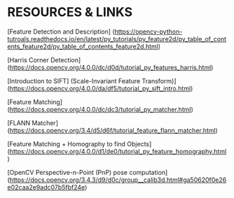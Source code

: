 # RESOURCES & LINKS

[Feature Detection and Description]
(https://opencv-python-tutroals.readthedocs.io/en/latest/py_tutorials/py_feature2d/py_table_of_contents_feature2d/py_table_of_contents_feature2d.html)

[Harris Corner Detection]
(https://docs.opencv.org/4.0.0/dc/d0d/tutorial_py_features_harris.html)

[Introduction to SIFT]
(Scale-Invariant Feature Transform)](https://docs.opencv.org/4.0.0/da/df5/tutorial_py_sift_intro.html)

[Feature Matching]
(https://docs.opencv.org/4.0.0/dc/dc3/tutorial_py_matcher.html)

[FLANN Matcher]
(https://docs.opencv.org/3.4/d5/d6f/tutorial_feature_flann_matcher.html)

[Feature Matching + Homography to find Objects]
(https://docs.opencv.org/4.0.0/d1/de0/tutorial_py_feature_homography.html)

[OpenCV Perspective-n-Point (PnP) pose computation]
(https://docs.opencv.org/3.4.3/d9/d0c/group__calib3d.html#ga50620f0e26e02caa2e9adc07b5fbf24e)


